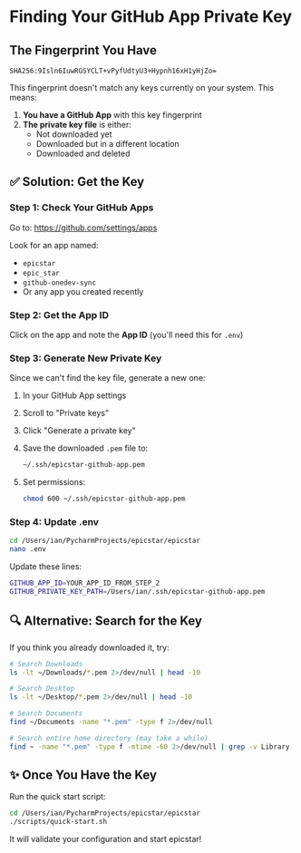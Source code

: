 # Finding Your GitHub App Private Key

## The Fingerprint You Have

`SHA256:9Isln6IuwRGSYCLT+vPyfUdtyU3+Hypnh16xH1yHjZo=`

This fingerprint doesn't match any keys currently on your system. This means:

1. **You have a GitHub App** with this key fingerprint
2. **The private key file** is either:
   - Not downloaded yet
   - Downloaded but in a different location
   - Downloaded and deleted

## ✅ Solution: Get the Key

### Step 1: Check Your GitHub Apps

Go to: https://github.com/settings/apps

Look for an app named:
- `epicstar`
- `epic_star`
- `github-onedev-sync`
- Or any app you created recently

### Step 2: Get the App ID

Click on the app and note the **App ID** (you'll need this for `.env`)

### Step 3: Generate New Private Key

Since we can't find the key file, generate a new one:

1. In your GitHub App settings
2. Scroll to "Private keys"
3. Click "Generate a private key"
4. Save the downloaded `.pem` file to:
   ```bash
   ~/.ssh/epicstar-github-app.pem
   ```

5. Set permissions:
   ```bash
   chmod 600 ~/.ssh/epicstar-github-app.pem
   ```

### Step 4: Update .env

```bash
cd /Users/ian/PycharmProjects/epicstar/epicstar
nano .env
```

Update these lines:
```bash
GITHUB_APP_ID=YOUR_APP_ID_FROM_STEP_2
GITHUB_PRIVATE_KEY_PATH=/Users/ian/.ssh/epicstar-github-app.pem
```

## 🔍 Alternative: Search for the Key

If you think you already downloaded it, try:

```bash
# Search Downloads
ls -lt ~/Downloads/*.pem 2>/dev/null | head -10

# Search Desktop
ls -lt ~/Desktop/*.pem 2>/dev/null | head -10

# Search Documents
find ~/Documents -name "*.pem" -type f 2>/dev/null

# Search entire home directory (may take a while)
find ~ -name "*.pem" -type f -mtime -60 2>/dev/null | grep -v Library
```

## ✨ Once You Have the Key

Run the quick start script:

```bash
cd /Users/ian/PycharmProjects/epicstar/epicstar
./scripts/quick-start.sh
```

It will validate your configuration and start epicstar!
